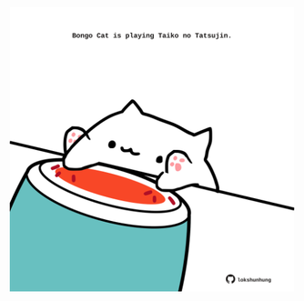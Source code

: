 <!-- built at 22/05/2024, 24:01:18 UTC -->
<p align="center">
  <img width="500" height="500" src="./ReadmeImage.svg">
</p>
